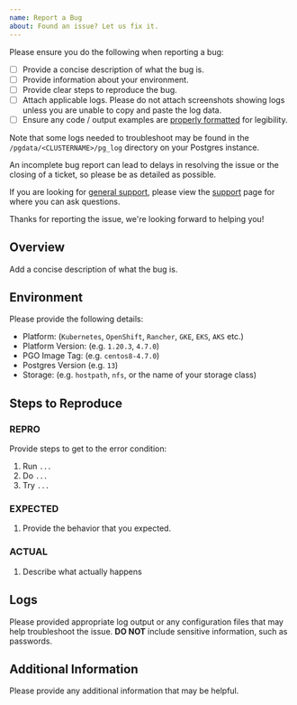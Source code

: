```yaml
---
name: Report a Bug
about: Found an issue? Let us fix it.
---
```


Please ensure you do the following when reporting a bug:

- [ ] Provide a concise description of what the bug is.
- [ ] Provide information about your environment.
- [ ] Provide clear steps to reproduce the bug.
- [ ] Attach applicable logs. Please do not attach screenshots showing logs unless you are unable to copy and paste the log data.
- [ ] Ensure any code / output examples are [properly formatted](https://docs.github.com/en/github/writing-on-github/basic-writing-and-formatting-syntax#quoting-code) for legibility.

Note that some logs needed to troubleshoot may be found in the `/pgdata/<CLUSTERNAME>/pg_log` directory on your Postgres instance.

An incomplete bug report can lead to delays in resolving the issue or the closing of a ticket, so please be as detailed as possible.

If you are looking for [general support](https://access.crunchydata.com/documentation/postgres-operator/latest/support/), please view the [support](https://access.crunchydata.com/documentation/postgres-operator/latest/support/) page for where you can ask questions.

Thanks for reporting the issue, we're looking forward to helping you!

## Overview

Add a concise description of what the bug is.

## Environment

Please provide the following details:

- Platform: (`Kubernetes`, `OpenShift`, `Rancher`, `GKE`, `EKS`, `AKS` etc.)
- Platform Version: (e.g. `1.20.3`, `4.7.0`)
- PGO Image Tag: (e.g. `centos8-4.7.0`)
- Postgres Version (e.g. `13`)
- Storage: (e.g. `hostpath`, `nfs`, or the name of your storage class)

## Steps to Reproduce

### REPRO

Provide steps to get to the error condition:

1. Run `...`
1. Do `...`
1. Try `...`

### EXPECTED

1. Provide the behavior that you expected.

### ACTUAL

1. Describe what actually happens

## Logs

Please provided appropriate log output or any configuration files that may help troubleshoot the issue. **DO NOT** include sensitive information, such as passwords.

## Additional Information

Please provide any additional information that may be helpful.
